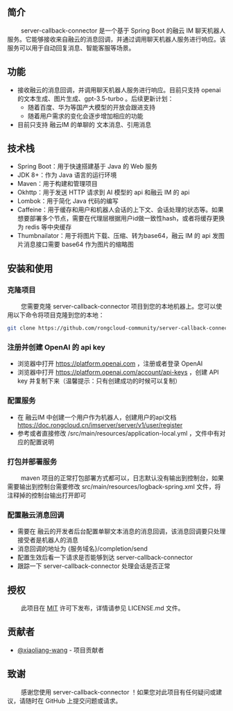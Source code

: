 ## 简介

&nbsp;&nbsp;&nbsp;&nbsp;&nbsp;&nbsp;&nbsp;&nbsp;server-callback-connector 是一个基于 Spring Boot 的融云 IM 聊天机器人服务。它能够接收来自融云的消息回调，并通过调用聊天机器人服务进行响应。该服务可以用于自动回复消息、智能客服等场景。

## 功能

- 接收融云的消息回调，并调用聊天机器人服务进行响应。目前只支持 openai 的文本生成、图片生成、gpt-3.5-turbo 。后续更新计划：
   - 随着百度、华为等国产大模型的开放会跟进支持
   - 随着用户需求的变化会逐步增加相应的功能
- 目前只支持 融云IM 的单聊的 文本消息、引用消息

## 技术栈

- Spring Boot：用于快速搭建基于 Java 的 Web 服务
- JDK 8+：作为 Java 语言的运行环境
- Maven：用于构建和管理项目
- Okhttp：用于发送 HTTP 请求到 AI 模型的 api 和融云 IM 的 api
- Lombok：用于简化 Java 代码的编写
- Caffeine：用于缓存和用户和机器人会话的上下文、会话处理的状态等。如果想要部署多个节点，需要在代理层根据用户id做一致性hash，或者将缓存更换为 redis 等中央缓存
- Thumbnailator：用于将图片下载、压缩、转为base64，融云 IM 的 api 发图片消息接口需要 base64 作为图片的缩略图

## 安装和使用

### 克隆项目

&nbsp;&nbsp;&nbsp;&nbsp;&nbsp;&nbsp;&nbsp;&nbsp;您需要克隆 server-callback-connector 项目到您的本地机器上。您可以使用以下命令将项目克隆到您的本地：

```bash
git clone https://github.com/rongcloud-community/server-callback-connector.git
```

### 注册并创建 OpenAI 的 api key

- 浏览器中打开 https://platform.openai.com ，注册或者登录 OpenAI
- 浏览器中打开 https://platform.openai.com/account/api-keys ，创建 API key 并复制下来（温馨提示：只有创建成功的时候可以复制）

### 配置服务

- 在 融云IM 中创建一个用户作为机器人，创建用户的api文档 https://doc.rongcloud.cn/imserver/server/v1/user/register
- 参考或者直接修改 /src/main/resources/application-local.yml ，文件中有对应的配置说明

### 打包并部署服务

&nbsp;&nbsp;&nbsp;&nbsp;&nbsp;&nbsp;&nbsp;&nbsp;maven 项目的正常打包部署方式都可以，日志默认没有输出到控制台，如果需要输出到控制台需要修改 src/main/resources/logback-spring.xml 文件，将注释掉的控制台输出打开即可

### 配置融云消息回调

- 需要在 融云的开发者后台配置单聊文本消息的消息回调，该消息回调要只处理接受者是机器人的消息
- 消息回调的地址为 {服务域名}/completion/send
- 配置生效后看一下请求是否能够到达 server-callback-connector
- 跟踪一下 server-callback-connector 处理会话是否正常

## 授权

&nbsp;&nbsp;&nbsp;&nbsp;&nbsp;&nbsp;&nbsp;&nbsp;此项目在 [MIT](https://opensource.org/licenses/MIT) 许可下发布，详情请参见 LICENSE.md 文件。

## 贡献者

- [@xiaoliang-wang](https://github.com/xiaoliang-wang) - 项目贡献者

## 致谢

&nbsp;&nbsp;&nbsp;&nbsp;&nbsp;&nbsp;&nbsp;&nbsp;感谢您使用 server-callback-connector ！如果您对此项目有任何疑问或建议，请随时在 GitHub 上提交问题或请求。
